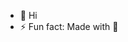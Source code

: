 - 👋 Hi
- ⚡ Fun fact: Made with 🫶

<!---
SwarSpark/SwarSpark is a ✨ special ✨ repository because its `README.md` (this file) appears on your GitHub profile.
You can click the Preview link to take a look at your changes.
--->
